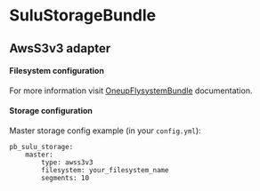 # SuluStorageBundle

## AwsS3v3 adapter

#### Filesystem configuration

For more information visit 
[OneupFlysystemBundle](https://github.com/1up-lab/OneupFlysystemBundle/blob/master/Resources/doc/adapter_awss3.md) documentation.

#### Storage configuration

Master storage config example (in your `config.yml`):

```
pb_sulu_storage:
    master:
        type: awss3v3
        filesystem: your_filesystem_name
        segments: 10
```